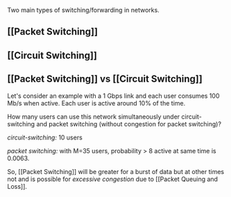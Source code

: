 Two main types of switching/forwarding in networks. 
## [[Packet Switching]]
## [[Circuit Switching]]

## [[Packet Switching]] vs [[Circuit Switching]]
Let's consider  an example with a 1 Gbps link and each user consumes 100 Mb/s when active. Each user is active around $10\%$ of the time. 

How many users can use this network simultaneously under circuit-switching and packet switching (without congestion for packet switching)?

*circuit-switching:* 10 users

*packet switching:* with M=35 users, probability > 8 active at same time is 0.0063.

So, [[Packet Switching]] will be greater for a burst of data but at other times not and is possible for *excessive congestion* due to [[Packet Queuing and Loss]].



